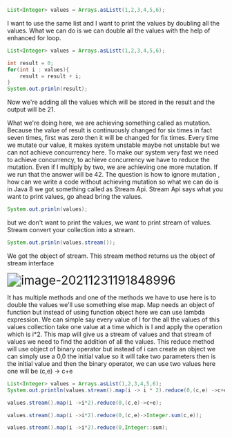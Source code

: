 ```java
List<Integer> values = Arrays.asListt(1,2,3,4,5,6);
```

I want to use the same list and I want to print the values by doubling all the values. What we can do is we can double all the values with the help of enhanced for loop. 

```java
List<Integer> values = Arrays.asListt(1,2,3,4,5,6);

int result = 0;
for(int i : values){
    result = result + i;
}
System.out.prinln(result);
```

Now we're adding all the values which will be stored in the result and the output will be 21. 

What we're doing here, we are achieving something called as mutation. Because the value of result is continuously changed for six times in fact seven times, first was zero then it will be changed for fix times. Every time we mutate our value, it makes system unstable maybe not unstable but we can not achieve concurrency here. To make our system very fast  we need to achieve concurrency, to achieve concurrency we have to reduce the mutation. Even if I multiply by two, we are achieving one more mutation. If we run that the answer will be 42. The question is how to ignore mutation , how can we write a code without achieving mutation so what we can do is  in Java 8 we got something called as Stream Api. Stream Api  says what you want to print values, go ahead bring the values. 

```java
System.out.prinln(values);
```

but we don't want to print the values, we want to print stream of values. Stream convert your collection into a stream.

```java
System.out.prinln(values.stream());
```

We got the object of stream. This stream method returns us the object of stream interface 

<img src="C:\Users\ofn2nvu\AppData\Roaming\Typora\typora-user-images\image-20211231191848996.png" alt="image-20211231191848996" style="zoom:200%;" />

It has multiple methods and one of the methods we have to use here is to double the values we'll use something else map. Map needs an object of function but instead of using function object here we can use lambda expression.  We can simple say every value of I for the all the values of this values collection take one value at a time which is I and apply the operation which is i*2. This map will give us a stream of values and that stream of values we need to find the addition of all the values. This reduce method will use object of binary operator but instead of i can create an object we can simply use a 0,0 the initial value so it will take two parameters then is the initial value and then the binary operator, we can use two values here one will be (c,e) -> c+e

```java
List<Integer> values = Arrays.asList(1,2,3,4,5,6);
System.out.println(values.stream().map(i -> i * 2).reduce(0,(c,e) ->c+e));
```

```java
values.stream().map(i ->i*2).reduce(0,(c,e)->c+e);

values.stream().map(i ->i*2).reduce(0,(c,e)->Integer.sum(c,e));

values.stream().map(i ->i*2).reduce(0,Integer::sum);


```

